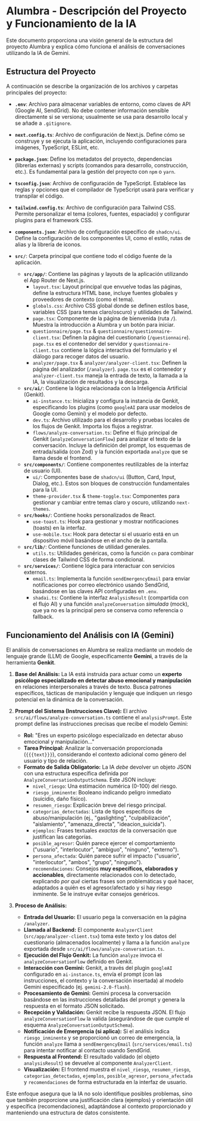 # Alumbra - Descripción del Proyecto y Funcionamiento de la IA

Este documento proporciona una visión general de la estructura del proyecto Alumbra y explica cómo funciona el análisis de conversaciones utilizando la IA de Gemini.

## Estructura del Proyecto

A continuación se describe la organización de los archivos y carpetas principales del proyecto:

*   **`.env`**:
    Archivo para almacenar variables de entorno, como claves de API (Google AI, SendGrid). No debe contener información sensible directamente si se versiona; usualmente se usa para desarrollo local y se añade a `.gitignore`.

*   **`next.config.ts`**:
    Archivo de configuración de Next.js. Define cómo se construye y se ejecuta la aplicación, incluyendo configuraciones para imágenes, TypeScript, ESLint, etc.

*   **`package.json`**:
    Define los metadatos del proyecto, dependencias (librerías externas) y scripts (comandos para desarrollo, construcción, etc.). Es fundamental para la gestión del proyecto con `npm` o `yarn`.

*   **`tsconfig.json`**:
    Archivo de configuración de TypeScript. Establece las reglas y opciones que el compilador de TypeScript usará para verificar y transpilar el código.

*   **`tailwind.config.ts`**:
    Archivo de configuración para Tailwind CSS. Permite personalizar el tema (colores, fuentes, espaciado) y configurar plugins para el framework CSS.

*   **`components.json`**:
    Archivo de configuración específico de `shadcn/ui`. Define la configuración de los componentes UI, como el estilo, rutas de alias y la librería de iconos.

*   **`src/`**: Carpeta principal que contiene todo el código fuente de la aplicación.
    *   **`src/app/`**: Contiene las páginas y layouts de la aplicación utilizando el App Router de Next.js.
        *   `layout.tsx`: Layout principal que envuelve todas las páginas, define la estructura HTML base, incluye fuentes globales y proveedores de contexto (como el tema).
        *   `globals.css`: Archivo CSS global donde se definen estilos base, variables CSS (para temas claro/oscuro) y utilidades de Tailwind.
        *   `page.tsx`: Componente de la página de bienvenida (ruta `/`). Muestra la introducción a Alumbra y un botón para iniciar.
        *   `questionnaire/page.tsx` & `questionnaire/questionnaire-client.tsx`: Definen la página del cuestionario (`/questionnaire`). `page.tsx` es el contenedor del servidor y `questionnaire-client.tsx` contiene la lógica interactiva del formulario y el diálogo para recoger datos del usuario.
        *   `analyzer/page.tsx` & `analyzer/analyzer-client.tsx`: Definen la página del analizador (`/analyzer`). `page.tsx` es el contenedor y `analyzer-client.tsx` maneja la entrada de texto, la llamada a la IA, la visualización de resultados y la descarga.
    *   **`src/ai/`**: Contiene la lógica relacionada con la Inteligencia Artificial (Genkit).
        *   `ai-instance.ts`: Inicializa y configura la instancia de Genkit, especificando los plugins (como `googleAI` para usar modelos de Google como Gemini) y el modelo por defecto.
        *   `dev.ts`: Archivo utilizado para el desarrollo y pruebas locales de los flujos de Genkit. Importa los flujos a registrar.
        *   `flows/analyze-conversation.ts`: Define el flujo principal de Genkit (`analyzeConversationFlow`) para analizar el texto de la conversación. Incluye la definición del prompt, los esquemas de entrada/salida (con Zod) y la función exportada `analyze` que se llama desde el frontend.
    *   **`src/components/`**: Contiene componentes reutilizables de la interfaz de usuario (UI).
        *   `ui/`: Componentes base de `shadcn/ui` (Button, Card, Input, Dialog, etc.). Estos son bloques de construcción fundamentales para la UI.
        *   `theme-provider.tsx` & `theme-toggle.tsx`: Componentes para gestionar y cambiar entre temas claro y oscuro, utilizando `next-themes`.
    *   **`src/hooks/`**: Contiene hooks personalizados de React.
        *   `use-toast.ts`: Hook para gestionar y mostrar notificaciones (toasts) en la interfaz.
        *   `use-mobile.tsx`: Hook para detectar si el usuario está en un dispositivo móvil basándose en el ancho de la pantalla.
    *   **`src/lib/`**: Contiene funciones de utilidad generales.
        *   `utils.ts`: Utilidades genéricas, como la función `cn` para combinar clases de Tailwind CSS de forma condicional.
    *   **`src/services/`**: Contiene lógica para interactuar con servicios externos.
        *   `email.ts`: Implementa la función `sendEmergencyEmail` para enviar notificaciones por correo electrónico usando SendGrid, basándose en las claves API configuradas en `.env`.
        *   `shadai.ts`: Contiene la interfaz `AnalysisResult` (compartida con el flujo AI) y una función `analyzeConversation` *simulada* (mock), que ya no es la principal pero se conserva como referencia o fallback.

## Funcionamiento del Análisis con IA (Gemini)

El análisis de conversaciones en Alumbra se realiza mediante un modelo de lenguaje grande (LLM) de Google, específicamente **Gemini**, a través de la herramienta **Genkit**.

1.  **Base del Análisis:**
    La IA está instruida para actuar como un **experto psicólogo especializado en detectar abuso emocional y manipulación** en relaciones interpersonales a través de texto. Busca patrones específicos, tácticas de manipulación y lenguaje que indiquen un riesgo potencial en la dinámica de la conversación.

2.  **Prompt del Sistema (Instrucciones Clave):**
    El archivo `src/ai/flows/analyze-conversation.ts` contiene el `analysisPrompt`. Este prompt define las instrucciones precisas que recibe el modelo Gemini:
    *   **Rol:** "Eres un experto psicólogo especializado en detectar abuso emocional y manipulación..."
    *   **Tarea Principal:** Analizar la conversación proporcionada (`{{{text}}}`), considerando el contexto adicional como género del usuario y tipo de relación.
    *   **Formato de Salida Obligatorio:** La IA *debe* devolver un objeto JSON con una estructura específica definida por `AnalyzeConversationOutputSchema`. Este JSON incluye:
        *   `nivel_riesgo`: Una estimación numérica (0-100) del riesgo.
        *   `riesgo_inminente`: Booleano indicando peligro inmediato (suicidio, daño físico).
        *   `resumen_riesgo`: Explicación breve del riesgo principal.
        *   `categorias_detectadas`: Lista de tipos específicos de abuso/manipulación (ej., "gaslighting", "culpabilización", "aislamiento", "amenaza_directa", "ideacion_suicida").
        *   `ejemplos`: Frases textuales *exactas* de la conversación que justifican las categorías.
        *   `posible_agresor`: Quién parece ejercer el comportamiento ("usuario", "interlocutor", "ambiguo", "ninguno", "externo").
        *   `persona_afectada`: Quién parece sufrir el impacto ("usuario", "interlocutor", "ambos", "grupo", "ninguno").
        *   `recomendaciones`: Consejos **muy específicos, elaborados y accionables**, directamente relacionados con lo detectado, explicando *por qué* ciertas frases son problemáticas y qué hacer, adaptados a quién es el agresor/afectado y si hay riesgo inminente. Se le instruye evitar consejos genéricos.

3.  **Proceso de Análisis:**
    *   **Entrada del Usuario:** El usuario pega la conversación en la página `/analyzer`.
    *   **Llamada al Backend:** El componente `AnalyzerClient` (`src/app/analyzer-client.tsx`) toma este texto y los datos del cuestionario (almacenados localmente) y llama a la función `analyze` exportada desde `src/ai/flows/analyze-conversation.ts`.
    *   **Ejecución del Flujo Genkit:** La función `analyze` invoca el `analyzeConversationFlow` definido en Genkit.
    *   **Interacción con Gemini:** Genkit, a través del plugin `googleAI` configurado en `ai-instance.ts`, envía el prompt (con las instrucciones, el contexto y la conversación insertada) al modelo Gemini especificado (ej. `gemini-2.0-flash`).
    *   **Procesamiento de Gemini:** Gemini procesa la conversación basándose en las instrucciones detalladas del prompt y genera la respuesta en el formato JSON solicitado.
    *   **Recepción y Validación:** Genkit recibe la respuesta JSON. El flujo `analyzeConversationFlow` la valida (asegurándose de que cumple el esquema `AnalyzeConversationOutputSchema`).
    *   **Notificación de Emergencia (si aplica):** Si el análisis indica `riesgo_inminente` y se proporcionó un correo de emergencia, la función `analyze` llama a `sendEmergencyEmail` (`src/services/email.ts`) para intentar notificar al contacto usando SendGrid.
    *   **Respuesta al Frontend:** El resultado validado (el objeto `analysisResult`) se devuelve al componente `AnalyzerClient`.
    *   **Visualización:** El frontend muestra el `nivel_riesgo`, `resumen_riesgo`, `categorias_detectadas`, `ejemplos`, `posible_agresor`, `persona_afectada` y `recomendaciones` de forma estructurada en la interfaz de usuario.

Este enfoque asegura que la IA no solo identifique posibles problemas, sino que también proporcione una justificación clara (ejemplos) y orientación útil y específica (recomendaciones), adaptándose al contexto proporcionado y manteniendo una estructura de datos consistente.
